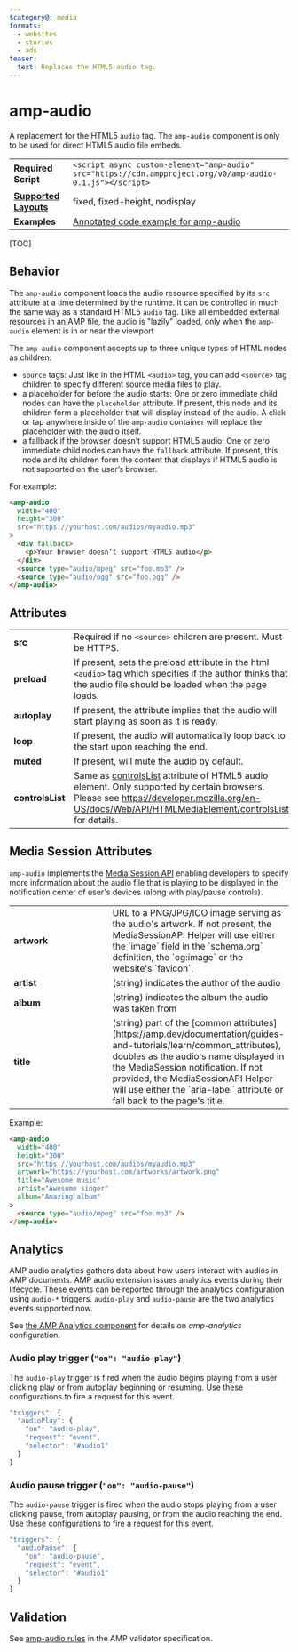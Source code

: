 ```yaml
---
$category@: media
formats:
  - websites
  - stories
  - ads
teaser:
  text: Replaces the HTML5 audio tag.
---
```


<!---
Copyright 2015 The AMP HTML Authors. All Rights Reserved.

Licensed under the Apache License, Version 2.0 (the "License");
you may not use this file except in compliance with the License.
You may obtain a copy of the License at

      http://www.apache.org/licenses/LICENSE-2.0

Unless required by applicable law or agreed to in writing, software
distributed under the License is distributed on an "AS-IS" BASIS,
WITHOUT WARRANTIES OR CONDITIONS OF ANY KIND, either express or implied.
See the License for the specific language governing permissions and
limitations under the License.
-->

# amp-audio

A replacement for the HTML5 <code>audio</code> tag. The <code>amp-audio</code>
component is only to be used for direct HTML5 audio file embeds.

<table>
  <tr>
    <td class="col-fourty"><strong>Required Script</strong></td>
    <td><code>&lt;script async custom-element="amp-audio" src="https://cdn.ampproject.org/v0/amp-audio-0.1.js">&lt;/script></code></td>
  </tr>
   <tr>
     <td class="col-fourty"><strong><a href="https://amp.dev/documentation/guides-and-tutorials/develop/style_and_layout/control_layout">Supported Layouts</a></strong></td>
     <td>fixed, fixed-height, nodisplay</td>
  </tr>
  <tr>
    <td class="col-fourty"><strong>Examples</strong></td>
    <td><a href="https://amp.dev/documentation/examples/components/amp-audio/">Annotated code example for amp-audio</a></td>
  </tr>
</table>

[TOC]

## Behavior

The `amp-audio` component loads the audio resource specified by its `src`
attribute at a time determined by the runtime. It can be controlled in much the
same way as a standard HTML5 `audio` tag. Like all embedded external resources
in an AMP file, the audio is "lazily" loaded, only when the `amp-audio` element
is in or near the viewport

The `amp-audio` component accepts up to three unique types of HTML nodes as
children:

- `source` tags: Just like in the HTML `<audio>` tag, you can add `<source>` tag
  children to specify different source media files to play.
- a placeholder for before the audio starts: One or zero immediate child nodes
  can have the `placeholder` attribute. If present, this node and its children
  form a placeholder that will display instead of the audio. A click or tap
  anywhere inside of the `amp-audio` container will replace the placeholder with
  the audio itself.
- a fallback if the browser doesn’t support HTML5 audio: One or zero immediate
  child nodes can have the `fallback` attribute. If present, this node and its
  children form the content that displays if HTML5 audio is not supported on the
  user’s browser.

For example:

```html
<amp-audio
  width="400"
  height="300"
  src="https://yourhost.com/audios/myaudio.mp3"
>
  <div fallback>
    <p>Your browser doesn’t support HTML5 audio</p>
  </div>
  <source type="audio/mpeg" src="foo.mp3" />
  <source type="audio/ogg" src="foo.ogg" />
</amp-audio>
```

## Attributes

<table>
  <tr>
    <td width="40%"><strong>src</strong></td>
    <td>Required if no <code>&lt;source&gt;</code> children are present. Must be HTTPS.</td>
  </tr>
  <tr>
    <td width="40%"><strong>preload</strong></td>
    <td>If present, sets the preload attribute in the html <code>&lt;audio&gt;</code> tag which specifies if the author thinks that the audio file should be loaded when the page loads.</td>
  </tr>
  <tr>
    <td width="40%"><strong>autoplay</strong></td>
    <td>If present, the attribute implies that the audio will start playing as soon as
it is ready.</td>
  </tr>
  <tr>
    <td width="40%"><strong>loop</strong></td>
    <td>If present, the audio will automatically loop back to the start upon reaching the end.</td>
  </tr>
  <tr>
    <td width="40%"><strong>muted</strong></td>
    <td>If present, will mute the audio by default.</td>
  </tr>
  <tr>
    <td width="40%"><strong>controlsList</strong></td>
    <td>Same as <a href="https://developer.mozilla.org/en-US/docs/Web/API/HTMLMediaElement/controlsList">controlsList</a> attribute of HTML5 audio element. Only supported by certain browsers. Please see <a href="https://developer.mozilla.org/en-US/docs/Web/API/HTMLMediaElement/controlsList">https://developer.mozilla.org/en-US/docs/Web/API/HTMLMediaElement/controlsList</a> for details.</td>
  </tr>
</table>

## Media Session Attributes

`amp-audio` implements the
[Media Session API](https://developers.google.com/web/updates/2017/02/media-session)
enabling developers to specify more information about the audio file that is
playing to be displayed in the notification center of user's devices (along with
play/pause controls).

<table>
  <tr>
    <td width="40%"><strong>artwork</strong></td>
    <td>URL to a PNG/JPG/ICO image serving as the audio's artwork. If not present, the MediaSessionAPI Helper will use either the `image` field in the `schema.org` definition, the `og:image` or the website's `favicon`.</td>
  </tr>
  <tr>
    <td width="40%"><strong>artist</strong></td>
    <td>(string) indicates the author of the audio</td>
  </tr>
  <tr>
    <td width="40%"><strong>album</strong></td>
    <td>(string) indicates the album the audio was taken from</td>
  </tr>
  <tr>
    <td width="40%"><strong>title</strong></td>
    <td>(string) part of the [common attributes](https://amp.dev/documentation/guides-and-tutorials/learn/common_attributes), doubles as the audio's name displayed in the MediaSession notification. If not provided, the MediaSessionAPI Helper will use either the `aria-label` attribute or fall back to the page's title.</td>
  </tr>
</table>

Example:

```html
<amp-audio
  width="400"
  height="300"
  src="https://yourhost.com/audios/myaudio.mp3"
  artwork="https://yourhost.com/artworks/artwork.png"
  title="Awesome music"
  artist="Awesome singer"
  album="Amazing album"
>
  <source type="audio/mpeg" src="foo.mp3" />
</amp-audio>
```

## Analytics

AMP audio analytics gathers data about how users interact with audios in AMP
documents. AMP audio extension issues analytics events during their lifecycle.
These events can be reported through the analytics configuration using `audio-*`
triggers. `audio-play` and `audio-pause` are the two analytics events supported
now.

See [the AMP Analytics component](../amp-analytics/amp-analytics.md) for details
on _amp-analytics_ configuration.

### Audio play trigger (`"on": "audio-play"`)

The `audio-play` trigger is fired when the audio begins playing from a user
clicking play or from autoplay beginning or resuming. Use these configurations
to fire a request for this event.

```javascript
"triggers": {
  "audioPlay": {
    "on": "audio-play",
    "request": "event",
    "selector": "#audio1"
  }
}
```

### Audio pause trigger (`"on": "audio-pause"`)

The `audio-pause` trigger is fired when the audio stops playing from a user
clicking pause, from autoplay pausing, or from the audio reaching the end. Use
these configurations to fire a request for this event.

```javascript
"triggers": {
  "audioPause": {
    "on": "audio-pause",
    "request": "event",
    "selector": "#audio1"
  }
}
```

## Validation

See
[amp-audio rules](https://github.com/ampproject/amphtml/blob/master/extensions/amp-audio/validator-amp-audio.protoascii)
in the AMP validator specification.
